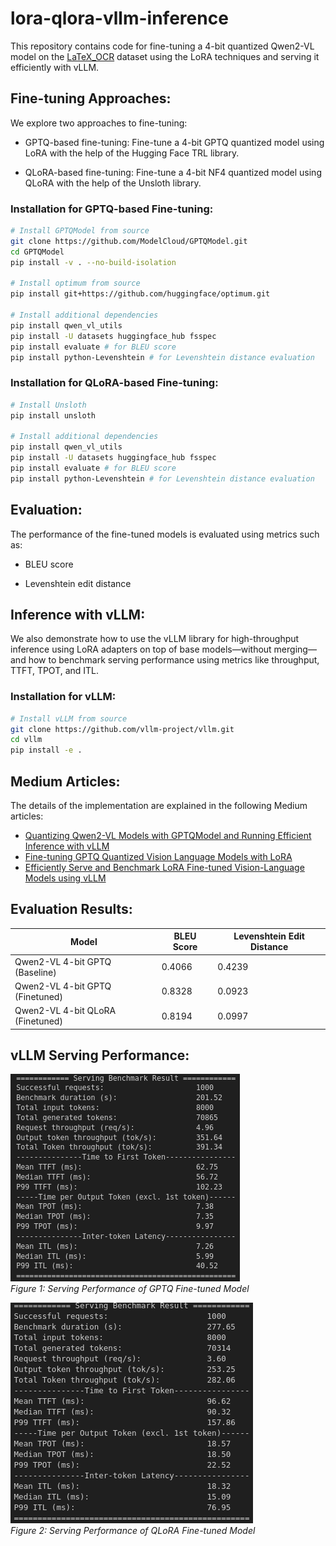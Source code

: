 # lora-qlora-vllm-inference

This repository contains code for fine-tuning a 4-bit quantized Qwen2-VL model on the [LaTeX_OCR](https://huggingface.co/datasets/unsloth/LaTeX_OCR) dataset using the LoRA techniques and serving it efficiently with vLLM.

## Fine-tuning Approaches: 

We explore two approaches to fine-tuning:

- GPTQ-based fine-tuning: Fine-tune a 4-bit GPTQ quantized model using LoRA with the help of the Hugging Face TRL library.

- QLoRA-based fine-tuning: Fine-tune a 4-bit NF4 quantized model using QLoRA with the help of the Unsloth library.

### Installation for GPTQ-based Fine-tuning:
```bash
# Install GPTQModel from source
git clone https://github.com/ModelCloud/GPTQModel.git
cd GPTQModel
pip install -v . --no-build-isolation

# Install optimum from source
pip install git+https://github.com/huggingface/optimum.git

# Install additional dependencies
pip install qwen_vl_utils
pip install -U datasets huggingface_hub fsspec
pip install evaluate # for BLEU score
pip install python-Levenshtein # for Levenshtein distance evaluation
```

### Installation for QLoRA-based Fine-tuning:
```bash
# Install Unsloth
pip install unsloth

# Install additional dependencies
pip install qwen_vl_utils
pip install -U datasets huggingface_hub fsspec
pip install evaluate # for BLEU score
pip install python-Levenshtein # for Levenshtein distance evaluation
```

## Evaluation:

The performance of the fine-tuned models is evaluated using metrics such as:

- BLEU score

- Levenshtein edit distance

## Inference with vLLM:

We also demonstrate how to use the vLLM library for high-throughput inference using LoRA adapters on top of base models—without merging—and how to benchmark serving performance using metrics like throughput, TTFT, TPOT, and ITL.

### Installation for vLLM:
```bash
# Install vLLM from source
git clone https://github.com/vllm-project/vllm.git
cd vllm
pip install -e .
```


## Medium Articles:
The details of the implementation are explained in the following Medium articles:
- [Quantizing Qwen2-VL Models with GPTQModel and Running Efficient Inference with vLLM](https://medium.com/@arunsreekuttan1996/quantizing-qwen2-vl-models-with-gptqmodel-a-complete-guide-for-multi-modal-model-compression-and-f329ea18a17b)
- [Fine-tuning GPTQ Quantized Vision Language Models with LoRA](https://medium.com/@arunsreekuttan1996/fine-tuning-gptq-quantized-vision-language-models-with-lora-733d1e687ff5)
- [Efficiently Serve and Benchmark LoRA Fine-tuned Vision-Language Models using vLLM](https://medium.com/@arunsreekuttan1996/efficiently-serve-and-benchmark-lora-fine-tuned-vision-language-models-using-vllm-3fd8c970b809)

## Evaluation Results:

Model | BLEU Score | Levenshtein Edit Distance |
--- | --- | ---
Qwen2-VL 4-bit GPTQ (Baseline)| 0.4066 | 0.4239
Qwen2-VL 4-bit GPTQ (Finetuned) | 0.8328 | 0.0923
Qwen2-VL 4-bit QLoRA (Finetuned) | 0.8194 | 0.0997

## vLLM Serving Performance:

![Serving Performance (GPTQ Finetuned Model)](perf_results/GPTQ.png)  
*Figure 1: Serving Performance of GPTQ Fine-tuned Model*

![Serving Performance (QLoRA Finetuned Model)](perf_results/QLoRA.png)  
*Figure 2: Serving Performance of QLoRA Fine-tuned Model*


